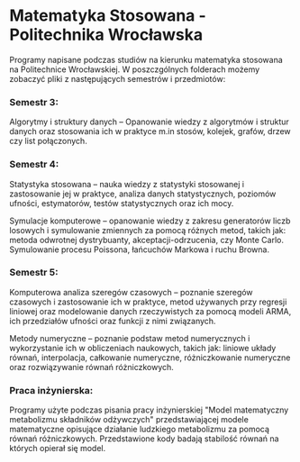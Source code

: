 # Matematyka Stosowana - Politechnika Wrocławska

Programy napisane podczas studiów na kierunku matematyka stosowana na Politechnice Wrocławskiej. W poszczgólnych folderach możemy zobaczyć pliki z następujących semestrów i przedmiotów:

### Semestr 3:

Algorytmy i struktury danych – Opanowanie wiedzy z algorytmów i struktur danych oraz stosowania ich w praktyce m.in stosów, kolejek, grafów, drzew czy list połączonych.

### Semestr 4:

Statystyka stosowana – nauka wiedzy z statystyki stosowanej i zastosowanie jej w praktyce, analiza danych statystycznych, poziomów ufności, estymatorów, testów statystycznych oraz ich mocy.

Symulacje komputerowe – opanowanie wiedzy z zakresu generatorów liczb losowych i symulowanie zmiennych za pomocą różnych metod, takich jak: metoda odwrotnej dystrybuanty, akceptacji-odrzucenia, czy Monte Carlo. Symulowanie procesu Poissona, łańcuchów Markowa i ruchu Browna.

### Semestr 5:

Komputerowa analiza szeregów czasowych – poznanie szeregów czasowych i zastosowanie ich w praktyce, metod używanych przy regresji liniowej oraz modelowanie danych rzeczywistych za pomocą modeli ARMA, ich przedziałów ufności oraz funkcji z nimi związanych.

Metody numeryczne – poznanie podstaw metod numerycznych i wykorzystanie ich w obliczeniach naukowych, takich jak: liniowe układy równań, interpolacja, całkowanie numeryczne, różniczkowanie numeryczne oraz rozwiązywanie równań różniczkowych.

### Praca inżynierska:

Programy użyte podczas pisania pracy inżynierskiej "Model matematyczny metabolizmu składników odżywczych" przedstawiającej modele matematyczne opisujące działanie ludzkiego metabolizmu za pomocą równań różniczkowych. Przedstawione kody badają stabilość równań na których opierał się model.
